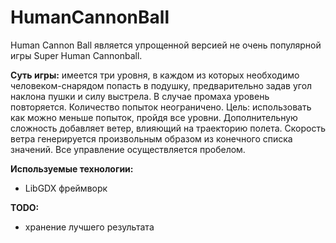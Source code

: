 # HumanCannonBall

Human Cannon Ball является упрощенной версией не очень популярной игры Super Human Cannonball.

**Суть игры:** 
имеется три уровня, в каждом из которых необходимо человеком-снарядом попасть в подушку, предварительно задав угол наклона пушки и силу выстрела. В случае промаха уровень повторяется. Количество попыток неограничено. Цель: использовать как можно меньше попыток, пройдя все уровни. Дополнительную сложность добавляет ветер, влияющий на траекторию полета. Скорость ветра генерируется произвольным образом из конечного списка значений. Все управление осуществляется пробелом. 


**Используемые технологии:**
* LibGDX фреймворк


**TODO:**
* хранение лучшего результата
